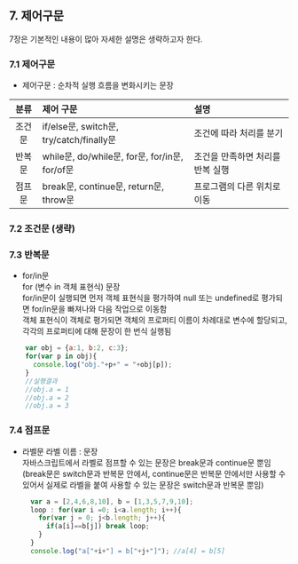 ## 7. 제어구문
7장은 기본적인 내용이 많아 자세한 설명은 생략하고자 한다.
### 7.1 제어구문
  - 제어구문 : 순차적 실행 흐름을 변화시키는 문장  
  
  |분류|제어 구문|설명|
  |:--:|:-------|:----|
  |조건문|if/else문, switch문, try/catch/finally문|조건에 따라 처리를 분기|
  |반복문|while문, do/while문, for문, for/in문, for/of문|조건을 만족하면 처리를 반복 실행|
  |점프문|break문, continue문, return문, throw문|프로그램의 다른 위치로 이동|
  <!--20200104 기록 마침
      7장은 자바스크립트에만 해당되는 내용이 아닌 것이 많아 빨리 넘어가도 될 것 같다.-->
  <!--20200105 기록 시작-->
  
### 7.2 조건문 (생략)

### 7.3 반복문
  - for/in문  
    for (변수 in 객체 표현식) 문장  
    for/in문이 실행되면 먼저 객체 표현식을 평가하여 null 또는 undefined로 평가되면 for/in문을 빠져나와 다음 작업으로 이동함   
    객체 표현식이 객체로 평가되면 객체의 프로퍼티 이름이 차례대로 변수에 할당되고, 각각의 프로퍼티에 대해 문장이 한 번식 실행됨  
    
  ```javascript
      var obj = {a:1, b:2, c:3};
      for(var p in obj){
        console.log("obj."+p+" = "+obj[p]);
      }
      //실행결과
      //obj.a = 1
      //obj.a = 2
      //obj.a = 3
  ```
### 7.4 점프문
  - 라벨문
    라벨 이름 : 문장  
    자바스크립트에서 라벨로 점프할 수 있는 문장은 break문과 continue문 뿐임  
    (break문은 switch문과 반복문 안에서, continue문은 반복문 안에서만 사용할 수 있어서 실제로 라벨을 붙여 사용할 수 있는 문장은 switch문과 반복문 뿐임)
    
    ```javascript
      var a = [2,4,6,8,10], b = [1,3,5,7,9,10];
      loop : for(var i =0; i<a.length; i++){
        for(var j = 0; j<b.length; j++){
          if(a[i]==b[j]) break loop;
        } 
      }
      console.log("a["+i+"] = b["+j+"]"); //a[4] = b[5]
      
    ```
